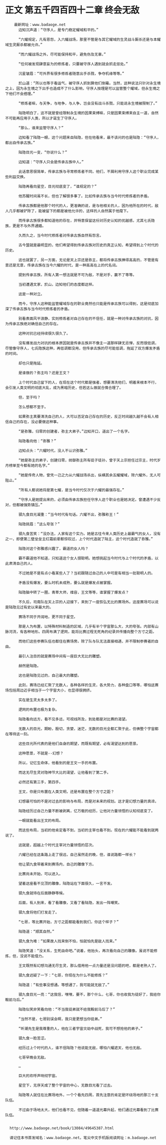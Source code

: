 # 正文 第五千四百四十二章 终会无敌
        最新网址：www.badaoge.net
          边知沉声道：“守序人，是专门稳定耀域和平的。”
      
          “六耀规定，凡有恩怨，入六耀战场，那里不管是与其它耀域的生灵战斗厮杀还是与本耀域生灵厮杀都被允许。”
      
          “而六耀战场之外，尽可能保持和平，避免伤及无辜。”
      
          “任何被发现肆意妄为的修炼者，只要被守序人遇到就会抓走惩处。”
      
          沉星皱眉：“可外界有很多修炼者随意出手杀戮，争夺机缘等等。”
      
          於山道：“所以也等于看运气，被守序人抓到算他们倒霉。当然，这种说法只针对永生境之上，因为永生境之下出手也造成不了什么影响，守序人按理是可以监管整个耀域，但永生境之下他们不会搭理。”
      
          “修炼者嘛，与天争，与地争，与人争，岂会没有战斗杀戮，只能说永生境被限制了。”
      
          陆隐明白了，这不就是曾经限制永生境的因果束缚嘛，只是因果束缚来自主一道，自然不可能再应用于人类，所以才诞生了守序人。
      
          “那么，谁来监管守序人？”
      
          边知看了陆隐一眼，这个问题来自陆隐，但在他看来，最不该问的也是陆隐：“守序人，都出自传承古族。”
      
          陆隐目光一变，“你说什么？”
      
          边知道：“守序人只会是传承古族中人。”
      
          此话意思很简单，传承古族与寻常修炼者不同，他们，不屑利用守序人这个职业完成某些利益交换。
      
          陆隐再看向星空，目光彻底变了，“谁规定的？”
      
          他苏醒时间虽不长，但也了解很多事了。比如传承古族与当今时代修炼者的矛盾。
      
          传承古族都是他那个时代的人，更准确的说，是与他相关的人，因为他所在的时代，敌人几乎都被铲除了，能被留下的都是被他允许的，这样的人自然属于他麾下。
      
          而传承古族很多都知道他的存在，并特意保留这份对历史认知的优越感，尤其七氏隐族，更是不与外界通婚。
      
          久而久之，当今时代修炼者对传承古族自然有怨言。
      
          古今盟就是最明显的，他们希望得到传承古族对历史的真正认知，希望得到上个时代的历史。
      
          这也就罢了，另一方面，无论是天上宗还是弥主，都将传承古族捧得高高的，不管是有意还是无意，传承古族在当今六耀的时代，是一种高高在上的代名词。
      
          提到传承古族，所有人第一想法就是不可为敌，不是对手，赢不了等等。
      
          当初遭遇文家，於山，边知他们的态度都这样。
      
          这是一种对立。
      
          而今，守序人这种能监管耀域存在的职业竟然也只能是传承古族可以得到，这是彻底加深了传承古族与当今时代修炼者的矛盾。
      
          别看表面风平浪静，实则修炼者对自己存在的不信任，就是一种对传承古族的对抗，因为传承古族绝对确信自己的存在。
      
          这种对抗已经持续很久很久了。
      
          没有爆发战力对抗的根本原因就是传承古族并不像主一道那样肆无忌惮，反而很低调，尽管像守序人，七氏隐族这种，再低调都没用，但传承古族的尽可能低调，拖延了双方爆发矛盾的时间。
      
          却也只是拖延。
      
          是谁做的？弥主吗？还是王文？
      
          上个时代自己留下的人，在现在这个时代都是强者，想要清洗他们，明着来根本不行，会引发人类文明的彻底大乱，成为黑暗历史，但若这么做就合情合理了。
      
          但，至于吗？
      
          怎么想都不至于。
      
          如果弥主真要清洗自己的人，大可以否定自己存在的历史，反正时间越久越不会有人相信自己的存在，没必要做这种事。
      
          “是弥雅，归零的创建者，弥主大弟子。”边知开口，道出了一个名字。
      
          陆隐看向他：“弥雅？”
      
          边知点头：“六耀时代，没人不认识弥雅。”
      
          “她是弥主的弟子，创建归零，统御弥主所有徒子徒孙，曾于天上宗担任过宗主，时代岁月榜单至今都有她的名字。”
      
          “她是传奇人物，曾凭一己之力从六耀战场杀出，纵横其余五耀耀域，除六耀外，无人可阻止。”
      
          “所有人都说她将是第七耀，是当今时代仅次于六耀的最强存在。”
      
          “守序人是她提出来的，必须由传承古族担任守序人这个职业也是她决定。曾遭遇不少反对，但都被强势镇压。”
      
          驷九食目光凝重：“当今时代有句话。六耀不出，弥雅称王！”
      
          陆隐挑眉：“这么夸张？”
      
          驷九食苦笑：“没办法，人家有这个实力。她是古往今来人类历史上最霸气的女人，没有之一，即便第二壁垒垒主红霜前辈都惊叹过，上个时代造就了陆主，这个时代造就了弥雅。”
      
          陆隐对这个弥雅感兴趣了，霸道的女人吗？
      
          霸不霸道他不知道，只知道这个女人很聪明。她想挑起当今时代与上个时代的矛盾，以此肃清自己的人。
      
          不过她是不是有点小看某些人了？当初跟随过自己的人中可是有相当一批聪明人的。
      
          矛盾没有爆发，要么时机未成熟，要么就是爆发点被掌握。
      
          陆隐脑中转了一圈，青草大师，维容，王文等等，谁掌握了爆发点？
      
          不久后，司南队在天上宗的人迎接下，来到了一座恢弘无比的赛场外。这座赛场可以说是陆隐见过有史以来最大的。
      
          赛场不同于开阔地，更不同于星空。
      
          那是人为布置，以特殊材料制造的区域，几乎有半个宇宙那么大，大的夸张。内部有山脉河流，有各种地形。四周布满了逻网，能将比赛过程无死角的纪录并传播向整个方寸之距。
      
          而他们这些参赛队伍也都住在赛场旁。除了队与队无法直接相遇，并不限制参赛者的自由。
      
          最引人注目的就是赛场中间有一座巨大无比的雕塑。
      
          赫然是陆隐。
      
          这也是陆隐见过的，自己最大的雕塑。
      
          此刻，赛场已经汇聚了无数人，各种各样的生灵，各大势力，各种盘口等等，哪怕这赛场包括周边近乎相当于一个宇宙大小，也显得很拥挤。
      
          实在是生灵太多太多了。
      
          逻网的布置也极为复杂。
      
          陆隐看向远方，看不见多远，可视线所及，到处都是对比赛的渴望。
      
          无数人的目光，期盼，殷切，贪婪，迷茫，无数的目光全都汇聚于此，仿佛整个宇宙都在等待这一刻。
      
          这些目光所代表的是他们自身的期望，而既有期望，必有渴望达到的愿景。
      
          这种愿景，不就是--幻想？
      
          所以，记忆生命体，他看到的是王文一手的布置。
      
          而这无尽生灵对隐神节大比的渴望，让他看到了第二手。
      
          必然还有第三手，第四手。
      
          王文，你是只布置在人类文明，还是布置在整个方寸之距？
      
          幻想最可怕的不是对过去的影响与布局，而是对未来的规划。这才是幻想力量的真谛。
      
          陆隐经历过自己力量不断被剥离，亿万载的经历，让他对力量领悟的认知彻底变了。
      
          一眼就能看出王文的布局。
      
          而这些布局，当初的他肯定看不到，当初的主宰也看不到。现在的六耀能不能看到就两说了。
      
          这就是，超越上个时代主宰对力量领悟的层次。
      
          六耀已经在这条路上走了很远，自己虽然走的晚，但，谁说路都一样长？
      
          他让驷九食带着来到赛场内，自己的雕像下方。
      
          比赛尚未开始，可以进入。
      
          望着这座看不见顶的雕像，陆隐站在下面很久，一言不发。
      
          驷九食就待在后面静静等候。
      
          后面，有人到来，看了看雕像，又看了看陆隐，发出一阵嘲笑。
      
          驷九食将他们打发走了。
      
          “七哥，等比赛开始，方寸之距都能看到我们，你这个样子？”
      
          陆隐道：“顺其自然。”
      
          驷九食为难：“如果故人找来倒不怕，怕就怕先是敌人找来。”
      
          陆隐笑道：“没关系，生死由命吧。”说着，他抬头，再次看向自己的雕像。虽说不能修炼，但，没说不能借力。
      
          王文既然有幻想沟通无尽生灵，那么借用他一点力量还是没问题的吧，都是老熟人了。
      
          驷九食迟疑了一下：“七哥，你现在为什么不能修炼？”
      
          陆隐道：“有些事没想通。等想通了，我可能就无敌了。”
      
          驷九食目光一亮：“这我信，嘿嘿，要不，那个什么，七哥，你也收我为徒好了，我给你鞍前马后。”
      
          陆隐似笑非笑看向他：“不当我徒弟就不给我鞍前马后了？”
      
          “当然不是，七哥别误会啊，我只是更想当你徒弟。”
      
          “听潮先生是我尊重的人，他在三者宇宙灾劫中战死，我可不想抢他的弟子。”
      
          驷九食一脸苦涩。
      
          经历过上个时代的人，谁不信陆隐？他说能无敌，哪怕六耀遮天，他也无敌。
      
          七哥早晚会无敌。
      
          …
      
          巨大的欢呼声响彻宇宙。
      
          星空下，无序天成了整个宇宙的中心，无数目光看了过去。
      
          陆隐等人就住在比赛场地外，一个个看先四周，首先注意的肯定是环绕场地的那三十支队伍。
      
          不过由于场地太大，他们也看不见，但随着一道道光幕升起，他们通过光幕看到了比赛队伍。
      
      
      http://www.badaoge.net/book/13084/49645387.html
      
      请记住本书首发域名：www.badaoge.net。笔尖中文手机版阅读网址：m.badaoge.net
